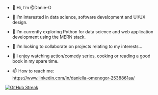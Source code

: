 - 👋 Hi, I’m @Danie-O
- 👀 I’m interested in data science, software development and UI/UX design.
- 🌱 I’m currently exploring Python for data science and web application development using the MERN stack.
- 🌱 I’m looking to collaborate on projects relating to my interests...
- 💞️ I enjoy watching action/comedy series, cooking or reading a good book in my spare time.

- 📫 How to reach me:  
     <https://www.linkedin.com/in/daniella-omenogor-2538861aa/>

[![GitHub Streak](http://github-readme-streak-stats.herokuapp.com?user=Danie-O&theme=highcontrast&border_radius=5.4)](https://git.io/streak-stats)
<!---
Danie-O/Danie-O is a ✨ special ✨ repository because its `README.md` (this file) appears on your GitHub profile.
You can click the Preview link to take a look at your changes.
--->
